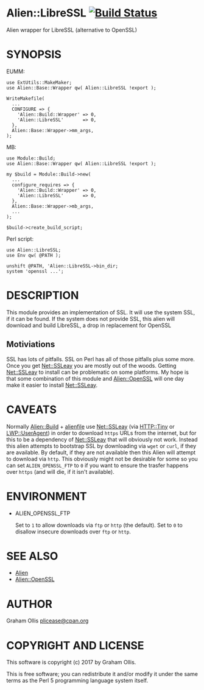 # Alien::LibreSSL [![Build Status](https://secure.travis-ci.org/plicease/Alien-LibreSSL.png)](http://travis-ci.org/plicease/Alien-LibreSSL)

Alien wrapper for LibreSSL (alternative to OpenSSL)

# SYNOPSIS

EUMM:

    use ExtUtils::MakeMaker;
    use Alien::Base::Wrapper qw( Alien::LibreSSL !export );
    
    WriteMakefile(
      ...
      CONFIGURE => {
        'Alien::Build::Wrapper' => 0,
        'Alien::LibreSSL'       => 0,
      },
      Alien::Base::Wrapper->mm_args,
    );

MB:

    use Module::Build;
    use Alien::Base::Wrapper qw( Alien::LibreSSL !export );
    
    my $build = Module::Build->new(
      ...
      configure_requires => {
        'Alien::Build::Wrapper' => 0,
        'Alien::LibreSSL'       => 0,
      },
      Alien::Base::Wrapper->mb_args,
      ...
    );
    
    $build->create_build_script;

Perl script:

    use Alien::LibreSSL;
    use Env qw( @PATH );
    
    unshift @PATH, 'Alien::LibreSSL->bin_dir;
    system 'openssl ...';

# DESCRIPTION

This module provides an implementation of SSL.  It will use the system
SSL, if it can be found.  If the system does not provide SSL, this alien
will download and build LibreSSL, a drop in replacement for OpenSSL

## Motiviations

SSL has lots of pitfalls.  SSL on Perl has all of those pitfalls plus some
more.  Once you get [Net::SSLeay](https://metacpan.org/pod/Net::SSLeay) you are mostly out of the woods.  Getting
[Net::SSLeay](https://metacpan.org/pod/Net::SSLeay) to install can be problematic on some platforms.  My hope is that
some combination of this module and [Alien::OpenSSL](https://metacpan.org/pod/Alien::OpenSSL) will one day make it easier
to install [Net::SSLeay](https://metacpan.org/pod/Net::SSLeay).

# CAVEATS

Normally [Alien::Build](https://metacpan.org/pod/Alien::Build) + [alienfile](https://metacpan.org/pod/alienfile) use [Net::SSLeay](https://metacpan.org/pod/Net::SSLeay) (via [HTTP::Tiny](https://metacpan.org/pod/HTTP::Tiny) or
[LWP::UserAgent](https://metacpan.org/pod/LWP::UserAgent)) in order to download `https` URLs from the internet, but for
this to be a dependency of [Net::SSLeay](https://metacpan.org/pod/Net::SSLeay) that will obviously not work.  Instead
this alien attempts to bootstrap SSL by downloading via `wget` or `curl`, if
they are available.  By default, if they are not available then this Alien will
attempt to download via `http`.  This obviously might not be desirable for some
so you can set `ALIEN_OPENSSL_FTP` to `0` if you want to ensure the trasfer
happens over `https` (and will die, if it isn't available).

# ENVIRONMENT

- ALIEN\_OPENSSL\_FTP

    Set to `1` to allow downloads via `ftp` or `http` (the default).
    Set to `0` to disallow insecure downloads over `ftp` or `http`.

# SEE ALSO

- [Alien](https://metacpan.org/pod/Alien)
- [Alien::OpenSSL](https://metacpan.org/pod/Alien::OpenSSL)

# AUTHOR

Graham Ollis <plicease@cpan.org>

# COPYRIGHT AND LICENSE

This software is copyright (c) 2017 by Graham Ollis.

This is free software; you can redistribute it and/or modify it under
the same terms as the Perl 5 programming language system itself.
